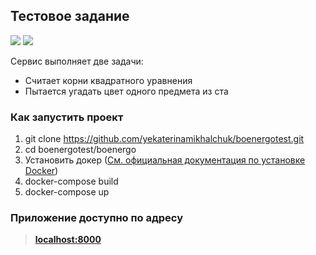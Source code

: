 ## Тестовое задание
![](https://img.shields.io/badge/python-3.8-blue)
![](https://img.shields.io/badge/django-4.0-green)

Сервис выполняет две задачи:

- Считает корни квадратного уравнения
- Пытается угадать цвет одного предмета из ста

### Как запустить проект

1. git clone https://github.com/yekaterinamikhalchuk/boenergotest.git
2. cd boenergotest/boenergo
3. Установить докер ([См. официальная документация по установке Docker](https://docs.docker.com/engine/install/))
4. docker-compose build
5. docker-compose up

### Приложение доступно по адресу

>[**localhost:8000**](http://localhost:8000)
